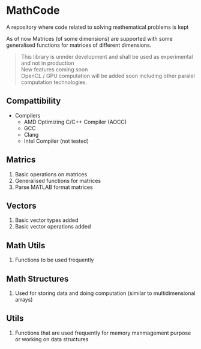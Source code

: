 # MathCode

A repository where code related to solving mathematical problems is kept 

As of now Matrices (of some dimensions) are supported with some generalised functions for matrices of different dimensions.

> This library is unnder development and shall be used as experimental and not in production    
> New features coming soon    
> OpenCL / GPU computation will be added soon including other paralel computation technologies.

## Compattibility
- Compilers
  - AMD Optimizing C/C++ Compiler (AOCC)
  - GCC
  - Clang
  - Intel Compiler (not tested) 

## Matrics
1. Basic operations on matrices
2. Generalised functions for matrices
3. Parse MATLAB format matrices

## Vectors
1. Basic vector types added
2. Basic vector operations added

## Math Utils
1. Functions to be used frequently

## Math Structures
1. Used for storing data and doing computation (similar to multidimensional arrays)

## Utils
1. Functions that are used frequently for memory manmagement purpose or working on data structures
